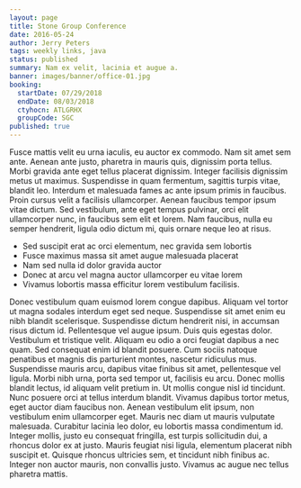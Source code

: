 ```yaml
---
layout: page
title: Stone Group Conference
date: 2016-05-24
author: Jerry Peters
tags: weekly links, java
status: published
summary: Nam ex velit, lacinia et augue a.
banner: images/banner/office-01.jpg
booking:
  startDate: 07/29/2018
  endDate: 08/03/2018
  ctyhocn: ATLGRHX
  groupCode: SGC
published: true
---
```

Fusce mattis velit eu urna iaculis, eu auctor ex commodo. Nam sit amet sem ante. Aenean ante justo, pharetra in mauris quis, dignissim porta tellus. Morbi gravida ante eget tellus placerat dignissim. Integer facilisis dignissim metus ut maximus. Suspendisse in quam fermentum, sagittis turpis vitae, blandit leo. Interdum et malesuada fames ac ante ipsum primis in faucibus. Proin cursus velit a facilisis ullamcorper. Aenean faucibus tempor ipsum vitae dictum. Sed vestibulum, ante eget tempus pulvinar, orci elit ullamcorper nunc, in faucibus sem elit et lorem. Nam faucibus, nulla eu semper hendrerit, ligula odio dictum mi, quis ornare neque leo at risus.

* Sed suscipit erat ac orci elementum, nec gravida sem lobortis
* Fusce maximus massa sit amet augue malesuada placerat
* Nam sed nulla id dolor gravida auctor
* Donec at arcu vel magna auctor ullamcorper eu vitae lorem
* Vivamus lobortis massa efficitur lorem vestibulum facilisis.

Donec vestibulum quam euismod lorem congue dapibus. Aliquam vel tortor ut magna sodales interdum eget sed neque. Suspendisse sit amet enim eu nibh blandit scelerisque. Suspendisse dictum hendrerit nisi, in accumsan risus dictum id. Pellentesque vel augue ipsum. Duis quis egestas dolor. Vestibulum et tristique velit. Aliquam eu odio a orci feugiat dapibus a nec quam. Sed consequat enim id blandit posuere. Cum sociis natoque penatibus et magnis dis parturient montes, nascetur ridiculus mus. Suspendisse mauris arcu, dapibus vitae finibus sit amet, pellentesque vel ligula.
Morbi nibh urna, porta sed tempor ut, facilisis eu arcu. Donec mollis blandit lectus, id aliquam velit pretium in. Ut mollis congue nisl id tincidunt. Nunc posuere orci at tellus interdum blandit. Vivamus dapibus tortor metus, eget auctor diam faucibus non. Aenean vestibulum elit ipsum, non vestibulum enim ullamcorper eget. Mauris nec diam ut mauris vulputate malesuada. Curabitur lacinia leo dolor, eu lobortis massa condimentum id. Integer mollis, justo eu consequat fringilla, est turpis sollicitudin dui, a rhoncus dolor ex at justo. Mauris feugiat nisi ligula, elementum placerat nibh suscipit et. Quisque rhoncus ultricies sem, et tincidunt nibh finibus ac. Integer non auctor mauris, non convallis justo. Vivamus ac augue nec tellus pharetra mattis.
